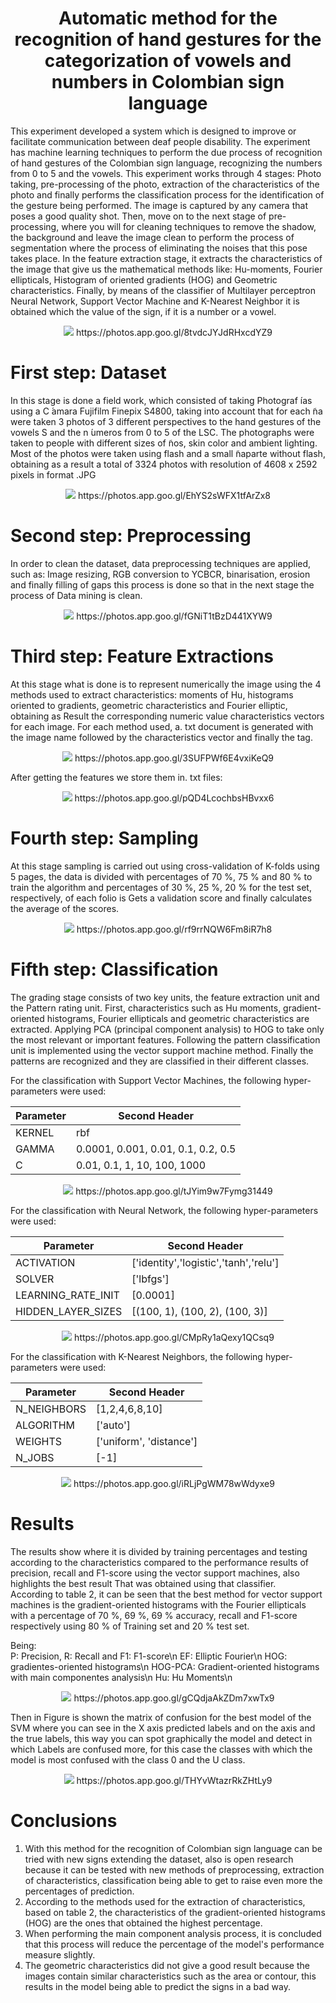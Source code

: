 <h1 align="center"><B>Automatic method for the recognition of hand gestures for the categorization of vowels and numbers in Colombian sign language</B></h1>
<p align="justify">

This experiment developed a system which is designed to improve or facilitate communication between deaf people disability. The experiment has machine learning techniques to perform the due process of recognition of hand gestures of the Colombian sign language, recognizing the numbers from 0 to 5 and the vowels. 
This experiment works through 4 stages: Photo taking, pre-processing of the photo, extraction of the characteristics of the photo and finally performs the classification process for the identification of the gesture being performed. 
The image is captured by any camera that poses a good quality shot. Then, move on to the next stage of pre-processing, where you will for cleaning techniques to remove the shadow, the background and leave the image clean to perform the process of segmentation where the process of eliminating the noises that this pose takes place. In the feature extraction stage, it extracts the characteristics of the image that give us the mathematical methods like: Hu-moments, Fourier ellipticals, Histogram of oriented gradients (HOG) and Geometric characteristics. Finally, by means of the classifier of Multilayer perceptron Neural Network, Support Vector Machine and K-Nearest Neighbor it is obtained which the value of the sign, if it is a number or a vowel.

<p align="center"><img src="https://lh3.googleusercontent.com/-buKNTXAgGmbXj0h5-Mv8FWnJ9CisSNnccXtPOc40vSIVGipQqGuhEwAiu52PD6rLvaRD1qobTjty5gz5xV4S-SoGQ-wcrRFFd2glAC33r4Ja0wzHshlYVNKOyhsZUTX0lNcBHs8_J9iIc_CvXyU9zBMgPmMymd1R0Ujyn56LloeEeBDX4fqBEcgWTrbFyUGFaoR1DNoDlBRP8aU1LWgS3OtVscOQGJMswe-PbTNYNtVCpXirvu-eS3MxpZzeCQcwwUGNoNT_c1_UxTzeOrQO9VhOrLDpuMCOXxeP1GxMe_4er4JY_jq3IGoAzmlB9y_AlOw2B98eItP_1tkHUPaG5KzMDb-Fv8MmTOV_Ya1HExr7-xSPWHryMhBttnh1ta-PoncCBUy4w4wuYuiRZm4cBssgJ-68LCfG4uR363Qt6yT3J77llGcNnMZlAWDxpYVPXqx60loGVwyOBAavv1BVdYDEklZM5DEpU3WpNDYgQs3OflC9T74gajo3WiY_CBb8ztrhoRzvy23AakfyHH2uxM8lvX5Z0hZJ1wkaheayISJ_kZm2Y9wPOolILChp-Gavx5B-hukWaKZHBoW2R4OaF4svMd2LOeGhaVbzsK4r1G_tkf144__4rULmu1CFrky2HUc-61jCVYQAJwCRecX6UY7=w1462-h709-no">
  https://photos.app.goo.gl/8tvdcJYJdRHxcdYZ9
</p>

<h1 align="left"><B> First step: Dataset</B></h1>
<p align="justify">

In this stage is done a field work, which consisted of taking Photograf ́ıas using a C ́amara Fujifilm Finepix S4800, taking into account that for each ̃na were taken 3 photos of 3 different perspectives to the hand gestures of the vowels S and the n ́umeros from 0 to 5 of the LSC. The photographs were taken to people with different sizes of ̃nos, skin color and ambient lighting. Most of the photos were taken using flash and a small ̃naparte without flash, obtaining as a result a total of 3324 photos with resolution of 4608 x 2592 pixels in format .JPG

<p align="center"><img src="https://lh3.googleusercontent.com/GRAnLBiqV93ASdlP3flLgw66D6iItG10cVNqDCNsj0KyuTxySVfEwhtdGMeMTHd-hnqbuZV-WeP3Lpj5bHdlakPVk3WzpzXzRqyajX_KteWkfNqRvJcSRHFvc7q5A9pGDwm0zYFKzAu-YLAzg8PyI4kB7d2Q9hOF7IVxTq-9EA1CJtt37oWQC9zuyrAVqfumX2RF2mOYw0cxtH-P7XEWCb6SDWQt3Tut8wMbmBAL5Uus6lVWXwJv1XZCnVk_eIILALGfp_6GdFmANmNb4X6DzYA1lnSYmCyx3gEApoGgyv83yvNgLn-8-15gcoQCXk7ZKG86cwZ2xq2sndOltV4SzvizyIU-Wh-kq_vguT64ndGTP1u_7zngXDO6LL5gaJMaB-Khoi5M31PWGpLNguzm8A3QdhAX24Y95x1Ih2D4_Q-G8vIOtiRSu6WFFR2f71mD0PBrxbQmMC9MoVflloUZp0J7ucjiv1RPAc4h4R3OcpI-BhSChdBIEjbX85dpo4CbBwNttvfOx6wSgp7rJT67jfkjE353YKAp36Ay4-eD9vupynU8jlTXs33cpWvSVXqNp0rTJlqnLqVXJZdyKbEqxtS0hUL2b1YVHqW0o67DW3Hf7utYyA0bIxBcJK98MlYtBqLpiz96rPqa-b2dilet4zfm=w863-h709-no">
  https://photos.app.goo.gl/EhYS2sWFX1tfArZx8
</p>

<h1 align="left"><B> Second step: Preprocessing</B></h1>
<p align="justify">
  
In order to clean the dataset, data preprocessing techniques are applied, such as: Image resizing, RGB conversion to YCBCR, binarisation, erosion and finally filling of gaps this process is done so that in the next stage the process of Data mining is clean.

<p align="center"><img src="https://lh3.googleusercontent.com/dVIMvpbrh2MXIbsNKRn0HGHp63PL2z1bnMqFkWta7Wi3i6IcLZ18wrEQclNA4MX4Bi0nXiInC9jKz7wR_zAzGsx0OwfkFKbr96Vsp0MBsTLHLsimHbt6iNz5MQqdJajSMnvwMkR314t-WOFV_xH07WPjuWov32egkK0EgWYLwt9mAeRyjPdPYRI9FsHPFZnHmN5tZE1wf_71Z6UNmQBWDLa_6MzAugR-nKIKtVmwGs0Xv_PJ6KuOzQ59Ggl0Uu_TW3v0sXtdHqnZnQPBxi7KV4SwjJknNDFxqURsS3tyuk8nuCfHsRaplUIk4xku8vkeMhNuK1rb76fkEZGHYnmoLFoiy349uATCEPSbc1jpd4tB9hbzdaGlHkbP99so5BkHl26mRDcJBSqLOGryySvWgBUjuvvV5G5Lp5_YYbO-u7tFe3Zb-Bg5gLLznIpwfO87HD_eEP7F-LQh3NzjOpYpVhO9CSxV4xM1gcqVh23rH_NAkvMGPwaRgZM-PeIRsbLFp-qPf22Pcnwx3tI5cFLptzNuubIZtHCfxMlSItHROxVmdj_Mui1BTHKJtNjeW0_CUJBVH05i6pHjbcbZk0gKvbcLue7xenqSIccklszUjMbafml2RgiMISYFHNwGbk_sEFU7NAI2I8wl82UTeYFS6ee2=w902-h709-no">
  https://photos.app.goo.gl/fGNiT1tBzD441XYW9
</p>

<h1 align="left"><B>Third step: Feature Extractions</B></h1>
<p align="justify">
  
At this stage what is done is to represent numerically the image using the 4 methods used to extract characteristics: moments of Hu, histograms oriented to gradients, geometric characteristics and Fourier elliptic, obtaining as Result the corresponding numeric value characteristics vectors for each image. For each method used, a. txt document is generated with the image name followed by the characteristics vector and finally the tag.

<p align="center"><img src="https://lh3.googleusercontent.com/GoesxLpl1Ehc-QOfwr9su07T8cB7nRE6t37RAprHrntP2QVy5CtmVxYzXwTX1JFjy1wKl2onpk9Qc0q97BfCK4ZvuSSH3qcrskVcCMlt56nps2JrFQDf-2yPQInKYNw9AcqMdPUxWKazDAB3hZV0Pxew6FskGgRL_TS9fFbCBN6TTWgXuyO71FX2Abapgaqc9hFTPmsZ29OakY9mEX0MmRqCCmRHX81h5Ld3TFtg_ibW8PApih3ljjYK8556bnjuny16S_N_Dd42cjwsq6xzMCMmyV6fy6cnFvF_FaOBCo3SjAmPc7AM4hZVZ8dr53Sc0AG_nhqkYYj7lOatTZSxFXx7o4ukGRTSxEmySh2ccm0A9HeiwiYqPhu4oXaciula4Mn4FqZXmpnuSD28m03YocLvYdXD-FrlL4f4mnb0S9OoeXhNWQeFEO8JHOmlgJY4Mld1s9CtI7JTYfJLimdSSTz2UkqH7N3hwxlVfL4kH_-X9KzubOTsoBdcHI0l10XjOZYPkUk9rVmOmYxr8pLvPfJgODkI4ozJFESkHKN1q6LgAm9-D7UEOFW8JE76ozCOLZwkCi32iqtTmPGOHdQHf9XiDzY1aJGIYhgWyXQwxnkTtfUqcVvd-_rHaqq6RNOiTEsFN2FmQuCw1E3k0k3lEFsT=w991-h707-no">
  https://photos.app.goo.gl/3SUFPWf6E4vxiKeQ9
</p>

After getting the features we store them in. txt files:

<p align="center"><img src="https://lh3.googleusercontent.com/LriTsTtLuMcjfzzCsQkqEWzHoNVTEWSvkSzopXvd4fjd_CELKKXNJFA5AmFW93TWQd5hPL1N5YbVg01bIHM055QyHrHegGWXjHG8ELP5CShPqdRTdjoKl9LMcnWe_H6OQ6KNEuKMyevL4pp10S07fj6yFdGqKXt4RXHhNVcHngxiW0vk7Q715P87P2oAMRiCHITISaxm6QYhh5I7fcIg-yo4qjnoTXi3QoSBDXqnDbTqAC0Z-bdFSG4XkAH9M0W0daZy54TsaKSA7g0iwxA9C3PTF-Lko9HYjqsUb6ul-i2CLgxbm--wgo6YHLcBiNCILgdpMI03NXrW6u-Q_tGC-UKJ2CpsiAtORVH8DjWwKO7PIdeDPgH48e-Jj_nCMmdX3wqHsiJT6CEmuC7V3a_or73auNuS5rN76YTlqLWCrNxMKboxBSrO-QFvLDlcJYO17f0uRxe1ZLueiiDcJEJ2-IiITAbtqBm7mLBxTm-DvgkvHINOq0TlqSbCkUnioyrvozNu1uacNwuOA9cG6HqR2hCHNiPsH2q310X0AsGPx3aPrvTt-TtH_zk8sYgmpRe67_QwsF0LIgRFXhf0fyW-4oyokaH7_NMTSKfXfU4sm1D9ijiwiP2ErB8gW6kxQ57uwHPR97pXXzPUq4xkDbA8YGYM=w786-h133-no">
  https://photos.app.goo.gl/pQD4LcochbsHBvxx6
</p>

<h1 align="left"><B>Fourth step: Sampling</B></h1>
<p align="justify">
 
At this stage sampling is carried out using cross-validation of K-folds using 5 pages, the data is divided with percentages of 70 %, 75 % and 80 % to train the algorithm and percentages of 30 %, 25 %, 20 % for the test set, respectively, of each folio is Gets a validation score and finally calculates the average of the scores.

<p align="center"><img src="https://lh3.googleusercontent.com/ojHNqTy0mLJ0Ah1dMstdm0OCnrjXLCFIdQgJGgv1V29BLAACcobZ3KMUYhPwaEaQRkD1Te_9qfgFt0vY3laK0y_95xYBljG5n7NYLqMwjNRlUdAW4Bbjdk3FP4GAwa9et4cRmo55oOioB5B4LP0LQZ4KleRBuQ-gh_71BwHHTqtm4QjbwdZGUSAk8v4NISz0FPVdawwKNOrUdo8vTnfRCYGJs90zoimCql8Il4nYIua4iAm9qzJoLF3-n3q61kJAJR7-pXP4Qe28C9x1TtPPaj1Rm8Qa6oza3antDn1X44zb1vVq6mTThto9RbzpH2lDKr1pd0_n3lXPWb6TcpAB2c2QTijBkuMKeoe53egVvOwY7dVJiLYkrE9I9E0K2CQ1NQwwIE-lzjxhFzvrfFlDUQnOap80MwOyYWNH75yUwLppwpcuek4aGmvnirzvlAsHWm32Vv6mzHyys1gjNK6EZrN0NguxKmCTdGQF18NSy6pu7Sn_zKGoX14Q4_NGW7EUWxmh1gP06fWAcKVDGTrQBZTqqO7VJT4-vN3djN3hIF0WCgEEU2ciUw5aC26DPd6mE0UJnxj9OEpy6zTCYAgo2VxLuaMwqCa9hZezigXcIgM3393cxrNp2e6rptCfcHyaaMzFXxWsFwTJ0_rW3T6-gd7z=w1221-h656-no">
  https://photos.app.goo.gl/rf9rrNQW6Fm8iR7h8
</p>
  
<h1 align="left"><B>Fifth step: Classification</B></h1>
<p align="justify">
  
 The grading stage consists of two key units, the feature extraction unit and the Pattern rating unit. 
First, characteristics such as Hu moments, gradient-oriented histograms, Fourier ellipticals and geometric characteristics are extracted. Applying PCA (principal component analysis) to HOG to take only the most relevant or important features.
Following the pattern classification unit is implemented using the vector support machine method.
Finally the patterns are recognized and they are classified in their different classes.

For the classification with Support Vector Machines, the following hyper-parameters were used:


Parameter  | Second Header
------------- | -------------
KERNEL  | rbf
GAMMA  | 0.0001, 0.001, 0.01, 0.1, 0.2, 0.5
C  | 0.01, 0.1, 1, 10, 100, 1000

<p align="center"><img src="https://lh3.googleusercontent.com/y-wOt4qpbct1mOz6pQ8tl932cYjMuvNyOhQzXNhIxjEHAwKGaAWnztnHKXXxGHtApFqXphtx9u2r9J08vtgIBFX-ikDQEFc_p7TQUk5YRGaZFbVDDvO1l0vsNduD4h3OOcnRhEfuW0Q5_WcVHtfVGWk7l0GxJ_xx7mxcNPK6B0oOfI8A6IBU-kKKdvPWztLcFcYfy0y8nc4WfbNxlOJDMMLRMhICGFkY3B1ojlqiW96eS0YmhWQshkHhpLmWPVg9PMY0IVj18xyv6oGKLpNQswE9dg7wXC8ZejRqq9AoWe1ICrf49SCMa-55NmYExdWH7qFSTEc0kFd3EoVGvUCbDiq9ge1VBtVlPeIkAzP4fgOQrajZ_dffN_dUUlkSK8yjte0cffQxsdJB9YEeKpXIaovO9-bgOvEWEI5LDC6zOHjrivAXdnzM5WVPPid-72XZ_MAUfpcAVIgOmCIKGPemuImqK6mZTIxfa9kUdKxe0yV8nJYfLXsI1IADalO9R4Lmco1DSKcCzFbncDqQfQUAiVHRYk30wsEr_q0sK-ORw532WjE61cWZ_nUOVeV-Y6fzYMzThHGgvJLQA3dtL9frVCmftv7CFGdAjlKsxg5Vlvj0qoh_nhzUWzKV1rSou2rxf46c-iYlw2TE2agDo5YBCYvl=w584-h577-no">
  https://photos.app.goo.gl/tJYim9w7Fymg31449
</p>

For the classification with Neural Network, the following hyper-parameters were used:


Parameter  | Second Header
------------- | -------------
ACTIVATION  | ['identity','logistic','tanh','relu']
SOLVER  | ['lbfgs']
LEARNING_RATE_INIT  | [0.0001]
HIDDEN_LAYER_SIZES  | [(100, 1), (100, 2), (100, 3)]

<p align="center"><img src="https://lh3.googleusercontent.com/KZaWOSFQx9GAcQM8f-Hc6iJjwOTBxyL-hfvsDFLZARuFzorUuoSll_onTJOLHpbEryHTPtdbe6-V8Py5urHi5bEN7Ux7BllcZItkot5wa9fo5f9keagqE1togpBxA-pg-fuYiqkY00-LoRmwC0oihUDJ1xX9pQAx-9_6k4A8u0-U794cekVYRS7EbgKbAFMUt_sP1ITye7HFdyj_Pqls6pP61T7WbUPsUk2HkETyN7ia5Sva84uzkTakrzzCcBCL0MTFuPMt6jEvFVRJ69G_vnXpEfPyNT4Dz4jg3dC7c512ByHnv7YgTb6PC-VIa1Bkvm6GaZVCDDcmt28eVTiQoW7GHYrNFbRUYyHLYnNlaD6YKcr7x1G-koJCR2O0NPNuVZ7SgSW8qyRsYK_mxIBCGqyu4UsFGCx-Xodb9ioHct4vrJRpOJDYo7Y7D_bh7qzcjodnDGVPleMQkKJgV0QLKKlJnpBeQgrSxX6VQ8v2SZmV1t_tav1JB21PrNQLrvawoVIJMFBVNtEeMN4imxQ95SS5spgdbckHi_uc5z-mm1MLq7Us6BAuSCC0Nj6xBmr5pY97iTpzpKaO8VpPy2lftipyjhdgYx2gLCNBCcQTy0RQZ7VE5i6U546CdotHGjmb3RAUkBRa2FMS-vZ9UmWNLph7=w969-h494-no">
  https://photos.app.goo.gl/CMpRy1aQexy1QCsq9
</p>

For the classification with K-Nearest Neighbors, the following hyper-parameters were used:


Parameter  | Second Header
------------- | -------------
N_NEIGHBORS  | [1,2,4,6,8,10]
ALGORITHM  | ['auto']
WEIGHTS  | ['uniform', 'distance']
N_JOBS  | [-1]

<p align="center"><img src="https://lh3.googleusercontent.com/qqgJWCLN-lH1gSGA2DOM1ERjPEDJIRGcTlKUYLo9sCoDNPu3ubOLqf4Mj-5O6ZEpB3bBbrCX3IdxMoj7u57_Po1wFMXDJynEjOMRHzY8dGyehmb71qJiKBwbN0Pg03fLlQbPT_USgV2svWdlpQ6vFDgYih7luYbwrFukDSZWZ441TsLYMxJU-v4OKpKnfSY3jDOKQ7F-v2MY2v77EuOZmfxpCmgnezb87_GPM3tmM57SoGHg0yowa_cqxKzu3l-QMDFOG4wBKp921suevgHjAR9TisfSOkcwFRjGwaHhl1SB43tm8ptImZmpqJcoTokRF-hNmCN-4QgiORFtLg_f9Ma6fMZa8vHx02IDKGv1IhEC5EwTjI3UqC21gJzLXZ-nW0A30nWKHyaJ07fg57Hqk25l9024nIrQYa1UXAHKLMa-Vz03B_8MuI35Y7nXbRT8X6AKPCAzsG7bbuR7X6ZTcjKvs7rsqZde4C83pH4sgrMcc4lFs9-OPN2kfdaZ8f7552bYqVSjsTnW1rKPSfiipLVHYevfalycjgzIxEaBatlnUOWdQ_62DiVIWuZP4rooBazyWZNLqICE8hWmmXtc2vMY2Ynk4B6NQYmoDxKEMPBQpTlijC_3lOPoJ74LZLz94KexpOq8dmDnunhByG_F3lTl=w747-h603-no">
  https://photos.app.goo.gl/iRLjPgWM78wWdyxe9
</p>

<h1 align="left"><B>Results</B></h1>
<p align="justify">
  
The results show where it is divided by training percentages and testing according to the characteristics compared to the performance results of precision, recall and F1-score using the vector support machines, also highlights the best result That was obtained using that classifier.  
According to table 2, it can be seen that the best method for vector support machines is the gradient-oriented histograms with the Fourier ellipticals with a percentage of 70 %, 69 %, 69 % accuracy, recall and F1-score respectively using 80 % of Training set and 20 % test set.

Being:  
P: Precision, R: Recall and F1: F1-score\n
EF: Elliptic Fourier\n
HOG: gradientes-oriented histograms\n
HOG-PCA: Gradient-oriented histograms with main componentes analysis\n
Hu: Hu Moments\n

<p align="center"><img src="https://lh3.googleusercontent.com/hRcPb5rEMKbzf3RsMjTvEzUrDEnWHymU7cxZv_MJnsx2iiyO4yfXq8MYF9MuT1zov2yVvkGyt8oOyFWNWLlxk6gW2fHbEB_LyCF7wG2iL6nIfRfSUVCeNioMnKtP0-_1XxEd1LBmQALRN3sVHkQXrTiJemoKZ2PrVxWtJcJgdQYv1vb0UfyMxRG1xrIQU5Ar39VapFaJEbxu51lEnkW12gO6DGpclZGf74PV9x0O82ruYbfsidpBlDEq32cOEthn91f-sAwRDOq__nbEwTXl7NwVK2CVaNl_iLzKv4VjRvl3pyKarnbiGNhqThhy0q1FWYu2MD1c9jLaup1BhnmWHoEay1hajYOmLsq7NRnHLjgo0gt-RfbFDKSuOTitfl4Bq29nmZMsnim4adr3vJRgYoJmkPBbhfOd4Tzto2_JLKlxUqGVncty3fKd7mDLUtyeHhzHkNJHT57-NT0IWMER9JDxluK0SvrrHa6W0UEozZ0bU4rA1Ya6U8CVlpMVWSnH3nB_vEAoPW3srW2DorByw1J7R59s4E4QHuHfJWbeZVjaL00Ct4ltoXerrfvFnZeVlaU9DGHqK720u2yD-0I0RT3uAjxZBfDZT3mKugttpqaijBSgKciwNOCVaHJ5n8N84AprCDVVE-ovV5DnvwTpMYNP=w576-h498-no">
  https://photos.app.goo.gl/gCQdjaAkZDm7xwTx9
</p>

Then in Figure is shown the matrix of confusion for the best model of the SVM where you can see in the X axis predicted labels and on the axis and the true labels, this way you can spot graphically the model and detect in which Labels are confused more, for this case the classes with which the model is most confused with the class 0 and the U class.

<p align="center"><img src="https://lh3.googleusercontent.com/xQN_U-S-7I6Uuanlk9IO8A_bSXVCxNv99V-oUabDtz_nfuqd61gxTGJh3vyWI9uZKWitCTaEybU8tYo9vOoiDI6Rzkacd_aMjQ78KyNaQmF57kEEOAphtEZe_81_RC4oNsZv6EvjkUP2f7UKHUlt2-BikCGEQZ-JL7EHIKuAtUv3q4gxgM8QasabU0JlzNheIuqWoaJ4UjcoTcuz_AvZ0-UvTQpqE87smEZFYJtHnKq1evkw288eJmkvEa9VwySO1I0l-bUMXfFa9Zv-7cKjq0y9rVfvqAvkYoRjFBo6sF7njS-uFqpMAAcSwQhOGl0BEIN6CSMbmxld_I8praHEM50950MUJK7Rebbo7BF5zHibFfgnDh5-jhG7nZymMypPvqGMgCJl4PZC-ZFkh7BMXZF02aNLvIHo8Y1rytyMw0InGWiok5Wnn-ljurYoEZe3R9z4JbGZ2pxk_NAb4nFHrl6kQ4m3vO5FfhKnPpxQDQn4OOzf-rlIE1b8ql8TJkcz6lbawF-mxD2SD4elFzdj1gk9EcF3OXj3ChbRB6QZ98kqR0jgq8RFGndkG2Om4w8eq0D_fvLzEOpdTnT8_Ucd5B23iyy3d8URlNPsVNehKOPLcRb92COCLix_SEkWDqj_uuSdJ4QQr9m2s_L2W21Sf8Cr=w432-h288-no">
  https://photos.app.goo.gl/THYvWtazrRkZHtLy9
</p>
 

<h1 align="left"><B>Conclusions</B></h1>
<p align="justify">
 
 1. With this method for the recognition of Colombian sign language can be tried with new signs extending the dataset, also is open research because it can be tested with new methods of preprocessing, extraction of characteristics, classification being able to get to raise even more the percentages of prediction.
 2. According to the methods used for the extraction of characteristics, based on table 2, the characteristics of the gradient-oriented histograms (HOG) are the ones that obtained the highest percentage.
 3. When performing the main component analysis process, it is concluded that this process will reduce the percentage of the model's performance measure slightly.
 4. The geometric characteristics did not give a good result because the images contain similar characteristics such as the area or contour, this results in the model being able to predict the signs in a bad way.
